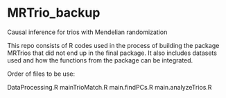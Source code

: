 # MRTrio_backup
Causal inference for trios with Mendelian randomization

This repo consists of R codes used in the process of building the package MRTrios that did not end up in the final package. It also includes datasets used and how the functions from the package can be integrated.

Order of files to be use:

DataProcessing.R
mainTrioMatch.R
main.findPCs.R
main.analyzeTrios.R
